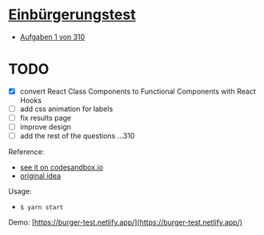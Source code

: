 # [Einbürgerungstest](http://oet.bamf.de/pls/oetut/f?p=514:1:0::NO)

- [Aufgaben 1 von 310](https://github.com/Ebazhanov/ein-burgerungs-test/blob/master/aufgaben.md)

# TODO
- [x] convert React Class Components to Functional Components with React Hooks
- [ ] add css animation for labels
- [ ] fix results page
- [ ] improve design
- [ ] add the rest of the questions ...310

Reference:
- [see it on codesandbox.io](https://codesandbox.io/s/ein-burger-test-w3eii?file=/src/App.js)
- [original idea](https://mitchgavan.com/react-quiz/)

Usage:
- `$ yarn start`

Demo: [https://burger-test.netlify.app/](https://burger-test.netlify.app/)
